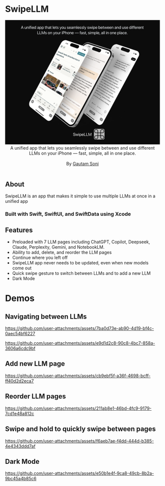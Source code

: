 # SwipeLLM

<p align="center">
	<img alt="" src="https://github.com/gsoni1/SwipeLLM/blob/main/readmeassets/SwipeLLMFrontPagePicture.png">
	<br>
	<span>A unified app that lets you seamlessly swipe between and use different LLMs on your iPhone — fast, simple, all in one place.</span><br><br>
	<span>By <a href="https://www.linkedin.com/in/gsoni16/">Gautam Soni</a></small> </span><br><br>
</p>

## About

SwipeLLM is an app that makes it simple to use multiple LLMs at once in a unified app
### Built with Swift, SwiftUI, and SwiftData using Xcode

## Features
- Preloaded with 7 LLM pages including ChatGPT, Copilot, Deepseek, Claude, Perplexity, Gemini, and NotebookLM.
- Ability to add, delete, and reorder the LLM pages
- Continue where you left off
- SwipeLLM app never needs to be updated, even when new models come out
- Quick swipe gesture to switch between LLMs and to add a new LLM
- Dark Mode


# Demos

## Navigating between LLMs
https://github.com/user-attachments/assets/7ba0d73e-ab90-4d19-bf4c-0aec54bf6227

https://github.com/user-attachments/assets/e9d1d2c8-90c8-4bc7-858a-3606a6cdc9bf

## Add new LLM page
https://github.com/user-attachments/assets/cb9ebf5f-a36f-4698-bcff-ff40d2d2eca7

## Reorder LLM pages
https://github.com/user-attachments/assets/211ab8e1-46bd-4fc9-9179-7cd1e48a812c

## Swipe and hold to quickly swipe between pages
https://github.com/user-attachments/assets/f6aeb7ae-f4dd-444d-b385-4e4343ddd7af

## Dark Mode
https://github.com/user-attachments/assets/e50b1e4f-9ca8-49cb-8b2a-9bc45a4b85c6


